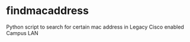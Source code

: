 # findmacaddress
Python script to search for certain mac address in Legacy Cisco enabled Campus LAN 
